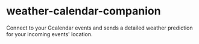 # weather-calendar-companion
Connect to your Gcalendar events and sends a detailed weather prediction for your incoming events' location.
